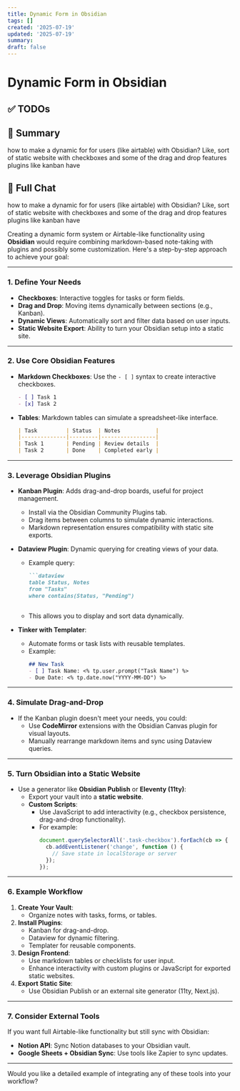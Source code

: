 ```yaml
---
title: Dynamic Form in Obsidian
tags: []
created: '2025-07-19'
updated: '2025-07-19'
summary:
draft: false
---
```


# Dynamic Form in Obsidian

## ✅ TODOs


## 📌 Summary
how to make a dynamic for for users (like airtable) with Obsidian? Like, sort of static website with checkboxes and some of the drag and drop features plugins like kanban have

## 🧠 Full Chat


how to make a dynamic for for users (like airtable) with Obsidian? Like, sort of static website with checkboxes and some of the drag and drop features plugins like kanban have



Creating a dynamic form system or Airtable-like functionality using **Obsidian** would require combining markdown-based note-taking with plugins and possibly some customization. Here's a step-by-step approach to achieve your goal:

---

### **1. Define Your Needs**
- **Checkboxes**: Interactive toggles for tasks or form fields.
- **Drag and Drop**: Moving items dynamically between sections (e.g., Kanban).
- **Dynamic Views**: Automatically sort and filter data based on user inputs.
- **Static Website Export**: Ability to turn your Obsidian setup into a static site.

---

### **2. Use Core Obsidian Features**
- **Markdown Checkboxes**: Use the `- [ ]` syntax to create interactive checkboxes.
  ```markdown
  - [ ] Task 1
  - [x] Task 2
  ```
- **Tables**: Markdown tables can simulate a spreadsheet-like interface.
  ```markdown
  | Task         | Status  | Notes           |
  |--------------|---------|-----------------|
  | Task 1       | Pending | Review details  |
  | Task 2       | Done    | Completed early |
  ```

---

### **3. Leverage Obsidian Plugins**
- **Kanban Plugin**: Adds drag-and-drop boards, useful for project management.
  - Install via the Obsidian Community Plugins tab.
  - Drag items between columns to simulate dynamic interactions.
  - Markdown representation ensures compatibility with static site exports.
  
- **Dataview Plugin**: Dynamic querying for creating views of your data.
  - Example query:
    ```markdown
    ```dataview
    table Status, Notes
    from "Tasks"
    where contains(Status, "Pending")
    ```
    ```
  - This allows you to display and sort data dynamically.

- **Tinker with Templater**:
  - Automate forms or task lists with reusable templates.
  - Example:
    ```markdown
    ## New Task
    - [ ] Task Name: <% tp.user.prompt("Task Name") %>
    - Due Date: <% tp.date.now("YYYY-MM-DD") %>
    ```

---

### **4. Simulate Drag-and-Drop**
- If the Kanban plugin doesn't meet your needs, you could:
  - Use **CodeMirror** extensions with the Obsidian Canvas plugin for visual layouts.
  - Manually rearrange markdown items and sync using Dataview queries.

---

### **5. Turn Obsidian into a Static Website**
- Use a generator like **Obsidian Publish** or **Eleventy (11ty)**:
  - Export your vault into a **static website**.
  - **Custom Scripts**:
    - Use JavaScript to add interactivity (e.g., checkbox persistence, drag-and-drop functionality).
    - For example:
      ```javascript
      document.querySelectorAll('.task-checkbox').forEach(cb => {
        cb.addEventListener('change', function () {
          // Save state in localStorage or server
        });
      });
      ```

---

### **6. Example Workflow**
1. **Create Your Vault**:
   - Organize notes with tasks, forms, or tables.
2. **Install Plugins**:
   - Kanban for drag-and-drop.
   - Dataview for dynamic filtering.
   - Templater for reusable components.
3. **Design Frontend**:
   - Use markdown tables or checklists for user input.
   - Enhance interactivity with custom plugins or JavaScript for exported static websites.
4. **Export Static Site**:
   - Use Obsidian Publish or an external site generator (11ty, Next.js).

---

### **7. Consider External Tools**
If you want full Airtable-like functionality but still sync with Obsidian:
- **Notion API**: Sync Notion databases to your Obsidian vault.
- **Google Sheets + Obsidian Sync**: Use tools like Zapier to sync updates.

---

Would you like a detailed example of integrating any of these tools into your workflow?